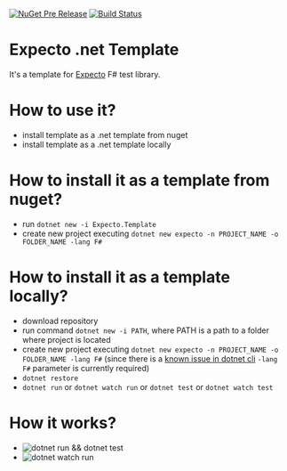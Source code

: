 [![NuGet Pre Release](https://buildstats.info/nuget/Expecto.Template?includePreReleases=true)](https://www.nuget.org/packages/Expecto.Template)
[![Build Status](https://travis-ci.org/MNie/Expecto.Template.svg?branch=master)](https://travis-ci.org/MNie/Expecto.Template)

# Expecto .net Template
It's a template for [Expecto](https://github.com/haf/expecto) F# test library.

# How to use it?
* install template as a .net template from nuget
* install template as a .net template locally

# How to install it as a template from nuget?
* run `dotnet new -i Expecto.Template`
* create new project executing `dotnet new expecto -n PROJECT_NAME -o FOLDER_NAME -lang F#`

# How to install it as a template locally?
* download repository
* run command `dotnet new -i PATH`, where PATH is a path to a folder where project is located
* create new project executing `dotnet new expecto -n PROJECT_NAME -o FOLDER_NAME -lang F#` (since there is a [known issue in dotnet cli](https://github.com/dotnet/templating/issues/1401) `-lang F#` parameter is currently required)
* `dotnet restore`
* `dotnet run` or `dotnet watch run` or `dotnet test` or `dotnet watch test`

# How it works?
* ![dotnet run && dotnet test](https://raw.githubusercontent.com/MNie/Expecto.Template/master/images/expecto.gif)
* ![dotnet watch run](https://raw.githubusercontent.com/MNie/Expecto.Template/master/images/expectowatch.gif)
